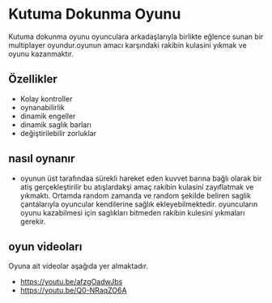 
# Kutuma Dokunma Oyunu

Kutuma dokunma oyunu oyunculara arkadaşlarıyla birlikte eğlence sunan bir multiplayer oyundur.oyunun amacı karşındaki rakibin kulasini yıkmak ve oyunu kazanmaktır.

## Özellikler

- Kolay kontroller 
- oynanabilirlik
- dinamik engeller 
- dinamik saglık barları
- değiştirilebilir zorluklar




  
## nasıl oynanır
- oyunun üst tarafındaa sürekli hareket eden kuvvet barına bağlı olarak bir atiş gerçekleştirilir bu atışlardakşi amaç rakibin kulasini zayıflatmak ve yıkmaktı. Ortamda random zamanda ve random şekilde beliren saglik çantalarıyla oyuncular kendilerine sağlık ekleyebilmektedir. oyuncuların oyunu kazabilmesi için saglıkları bitmeden rakibin kulesini yıkmaları gerekir.



  
## oyun videoları
Oyuna ait videolar aşağıda yer almaktadır.
- https://youtu.be/afzgOadwJbs
- https://youtu.be/Q0-NRaqZO6A



  
